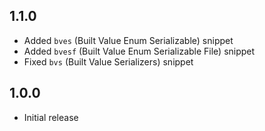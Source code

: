 ## 1.1.0
* Added `bves` (Built Value Enum Serializable) snippet
* Added `bvesf` (Built Value Enum Serializable File) snippet
* Fixed `bvs` (Built Value Serializers) snippet

## 1.0.0

- Initial release